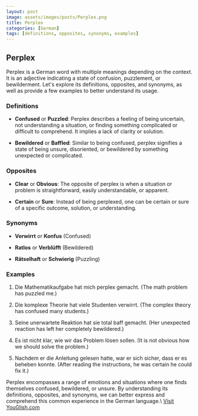 ```yaml
---
layout: post
image: assets/images/posts/Perplex.png
title: Perplex
categories: [German]
tags: [definitions, opposites, synonyms, examples]
---
```


## Perplex

Perplex is a German word with multiple meanings depending on the context. It is an adjective indicating a state of confusion, puzzlement, or bewilderment. Let's explore its definitions, opposites, and synonyms, as well as provide a few examples to better understand its usage.

### Definitions

- **Confused** or **Puzzled**: Perplex describes a feeling of being uncertain, not understanding a situation, or finding something complicated or difficult to comprehend. It implies a lack of clarity or solution.

- **Bewildered** or **Baffled**: Similar to being confused, perplex signifies a state of being unsure, disoriented, or bewildered by something unexpected or complicated.

### Opposites

- **Clear** or **Obvious**: The opposite of perplex is when a situation or problem is straightforward, easily understandable, or apparent.

- **Certain** or **Sure**: Instead of being perplexed, one can be certain or sure of a specific outcome, solution, or understanding.

### Synonyms

- **Verwirrt** or **Konfus** (Confused)

- **Ratlos** or **Verblüfft** (Bewildered)

- **Rätselhaft** or **Schwierig** (Puzzling)

### Examples

1. Die Mathematikaufgabe hat mich perplex gemacht. (The math problem has puzzled me.)

2. Die komplexe Theorie hat viele Studenten verwirrt. (The complex theory has confused many students.)

3. Seine unerwartete Reaktion hat sie total baff gemacht. (Her unexpected reaction has left her completely bewildered.)

4. Es ist nicht klar, wie wir das Problem lösen sollen. (It is not obvious how we should solve the problem.)

5. Nachdem er die Anleitung gelesen hatte, war er sich sicher, dass er es beheben konnte. (After reading the instructions, he was certain he could fix it.)

Perplex encompasses a range of emotions and situations where one finds themselves confused, bewildered, or unsure. By understanding its definitions, opposites, and synonyms, we can better express and comprehend this common experience in the German language.\ <a id="yg-widget-0" class="youglish-widget" data-query="Perplex" data-lang="german" data-components="8412" data-auto-start="0" data-bkg-color="theme_light" data-title="How%20to%20pronounce%20Perplex%20in%20German"  rel="nofollow" href="https://youglish.com">Visit YouGlish.com</a><script async src="https://youglish.com/public/emb/widget.js" charset="utf-8"></script>